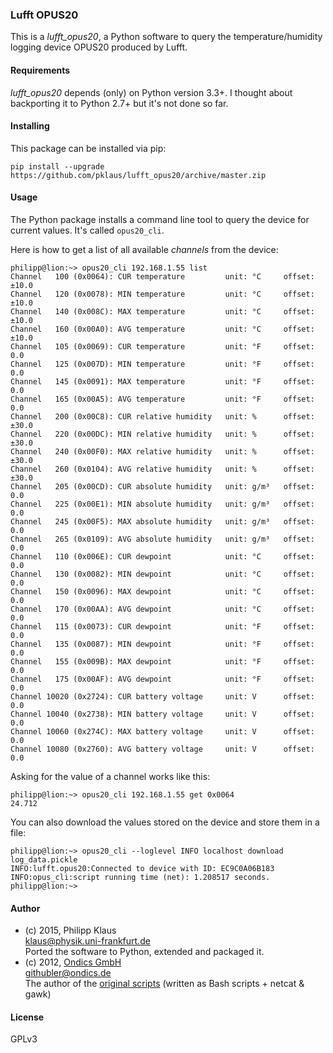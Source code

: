 
### Lufft OPUS20

This is a *lufft_opus20*, a Python software to query the temperature/humidity
logging device OPUS20 produced by Lufft.

#### Requirements

*lufft_opus20* depends (only) on Python version 3.3+.
I thought about backporting it to Python 2.7+ but it's not done so far.

#### Installing

This package can be installed via pip:

    pip install --upgrade https://github.com/pklaus/lufft_opus20/archive/master.zip

#### Usage

The Python package installs a command line tool to query the device
for current values. It's called `opus20_cli`.

Here is how to get a list of all available *channels* from the device:

    philipp@lion:~> opus20_cli 192.168.1.55 list
    Channel   100 (0x0064): CUR temperature         unit: °C     offset: ±10.0
    Channel   120 (0x0078): MIN temperature         unit: °C     offset: ±10.0
    Channel   140 (0x008C): MAX temperature         unit: °C     offset: ±10.0
    Channel   160 (0x00A0): AVG temperature         unit: °C     offset: ±10.0
    Channel   105 (0x0069): CUR temperature         unit: °F     offset: 0.0
    Channel   125 (0x007D): MIN temperature         unit: °F     offset: 0.0
    Channel   145 (0x0091): MAX temperature         unit: °F     offset: 0.0
    Channel   165 (0x00A5): AVG temperature         unit: °F     offset: 0.0
    Channel   200 (0x00C8): CUR relative humidity   unit: %      offset: ±30.0
    Channel   220 (0x00DC): MIN relative humidity   unit: %      offset: ±30.0
    Channel   240 (0x00F0): MAX relative humidity   unit: %      offset: ±30.0
    Channel   260 (0x0104): AVG relative humidity   unit: %      offset: ±30.0
    Channel   205 (0x00CD): CUR absolute humidity   unit: g/m³   offset: 0.0
    Channel   225 (0x00E1): MIN absolute humidity   unit: g/m³   offset: 0.0
    Channel   245 (0x00F5): MAX absolute humidity   unit: g/m³   offset: 0.0
    Channel   265 (0x0109): AVG absolute humidity   unit: g/m³   offset: 0.0
    Channel   110 (0x006E): CUR dewpoint            unit: °C     offset: 0.0
    Channel   130 (0x0082): MIN dewpoint            unit: °C     offset: 0.0
    Channel   150 (0x0096): MAX dewpoint            unit: °C     offset: 0.0
    Channel   170 (0x00AA): AVG dewpoint            unit: °C     offset: 0.0
    Channel   115 (0x0073): CUR dewpoint            unit: °F     offset: 0.0
    Channel   135 (0x0087): MIN dewpoint            unit: °F     offset: 0.0
    Channel   155 (0x009B): MAX dewpoint            unit: °F     offset: 0.0
    Channel   175 (0x00AF): AVG dewpoint            unit: °F     offset: 0.0
    Channel 10020 (0x2724): CUR battery voltage     unit: V      offset: 0.0
    Channel 10040 (0x2738): MIN battery voltage     unit: V      offset: 0.0
    Channel 10060 (0x274C): MAX battery voltage     unit: V      offset: 0.0
    Channel 10080 (0x2760): AVG battery voltage     unit: V      offset: 0.0


Asking for the value of a channel works like this:

    philipp@lion:~> opus20_cli 192.168.1.55 get 0x0064
    24.712

You can also download the values stored on the device and store them in a file:

    philipp@lion:~> opus20_cli --loglevel INFO localhost download log_data.pickle
    INFO:lufft.opus20:Connected to device with ID: EC9C0A06B183
    INFO:opus_cli:script running time (net): 1.208517 seconds.
    philipp@lion:~>

#### Author

* (c) 2015, Philipp Klaus  
  <klaus@physik.uni-frankfurt.de>  
  Ported the software to Python, extended and packaged it.
* (c) 2012, [Ondics GmbH](http://www.ondics.de)  
  <githubler@ondics.de>  
  The author of the [original scripts][l2p_bash_scripts] (written as Bash scripts + netcat & gawk)

#### License

GPLv3

[l2p_bash_scripts]: https://github.com/ondics/lufft-l2p-script-collection

